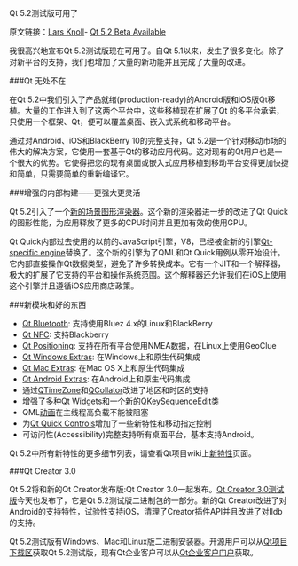 Qt 5.2测试版可用了

原文链接：[Lars Knoll](http://blog.qt.digia.com/blog/author/lars/)- [Qt 5.2 Beta Available](http://blog.qt.digia.com/blog/2013/10/23/qt-5-2-beta-available/)

我很高兴地宣布Qt 5.2测试版现在可用了。自Qt 5.1以来，发生了很多变化。除了对新平台的支持，我们也增加了大量的新功能并且完成了大量的改进。

###Qt 无处不在

在Qt 5.2中我们引入了产品就绪(production-ready)的Android版和iOS版Qt移植。大量的工作进入到了这两个平台中，这些移植现在扩展了Qt
的多平台承诺，只使用一个框架、Qt，便可以覆盖桌面、嵌入式系统和移动平台。

通过对Android、iOS和BlackBerry 10的完整支持，Qt 5.2是一个针对移动市场的伟大的解决方案，它使用一套基于Qt的移动应用代码。这对现有的Qt用户也是一个很大的优势。它使得把您的现有桌面或嵌入式应用移植到移动平台变得更加快捷和简单，只需要简单的重新编译它。

###增强的内部构建——更强大更灵活

Qt 5.2引入了一个[新的场景图形渲染器](http://blog.qt.digia.com/blog/2013/09/02/new-scene-graph-renderer/)。这个新的渲染器进一步的改进了Qt Quick的图形性能，为应用释放了更多的CPU时间并且更加有效的使用GPU。

Qt Quick内部过去使用的以前的JavaScript引擎，V8，已经被全新的引擎[Qt-specific engine](http://blog.qt.digia.com/blog/2013/04/15/evolution-of-the-qml-engine-part-1/)替换了。这个新的引擎为了QML和Qt Quick用例从零开始设计。它内部直接操作Qt数据类型，避免了许多转换成本。它有一个JIT和一个解释器，极大的扩展了它支持的平台和操作系统范围。这个解释器还允许我们在iOS上使用这个引擎并且遵循iOS应用商店政策。

###新模块和好的东西


- [Qt Bluetooth](http://doc-snapshot.qt-project.org/qt5-stable/qtbluetooth-index.html): 支持使用Bluez 4.x的Linux和BlackBerry
- [Qt NFC](http://doc-snapshot.qt-project.org/qt5-stable/qtnfc-index.html): 支持Blackberry
- [Qt Positioning](http://doc-snapshot.qt-project.org/qt5-stable/qtpositioning-index.html): 支持在所有平台使用NMEA数据，在Linux上使用GeoClue
- [Qt Windows Extras](http://doc-snapshot.qt-project.org/qt5-stable/qtwinextras-index.html): 在Windows上和原生代码集成
- [Qt Mac Extras](http://doc-snapshot.qt-project.org/qt5-stable/qtmacextras-index.html): 在Mac OS X上和原生代码集成
- [Qt Android Extras](http://doc-snapshot.qt-project.org/qt5-stable/qtandroidextras-index.html): 在Android上和原生代码集成
-  通过[QTimeZone](http://doc-snapshot.qt-project.org/qt5-stable/qtimezone.html)和[QCollator](http://doc-snapshot.qt-project.org/qt5-stable/qcollator.html)改进了地区和时区的支持
-  增强了多种Qt Widgets和一个新的[QKeySequenceEdit](http://doc-snapshot.qt-project.org/qt5-stable/qkeysequenceedit.html)类
-  QML[动画](http://doc-snapshot.qt-project.org/qt5-stable/qml-qtquick-animator.html)在主线程高负载不能被阻塞
-  为[Qt Quick Controls](http://doc-snapshot.qt-project.org/qt5-stable/qtquickcontrols-index.html)增加了一些新特性和移动指定控制
-  可访问性(Accessibility)完整支持所有桌面平台，基本支持Android。

Qt 5.2中所有新特性的更多细节列表，请查看Qt项目wiki上[新特性](http://qt-project.org/wiki/New-Features-in-Qt-5.2)页面。

###Qt Creator 3.0

Qt 5.2将和新的Qt Creator发布版:Qt Creator 3.0一起发布。[Qt Creator 3.0测试版](http://blog.qt.digia.com/blog/2013/10/23/qt-creator-3-0-beta-released/)今天也发布了，它是Qt 5.2测试版二进制包的一部分。新的Qt Creator改进了对Android的支持特性，试验性支持iOS，清理了Creator插件API并且改进了对lldb的支持。


Qt 5.2测试版有Windows、Mac和Linux版二进制安装器。开源用户可以从[Qt项目下载区](http://download.qt-project.org/development_releases/qt/5.2/5.2.0-beta1/)获取Qt 5.2测试版，现有Qt企业客户可以从[Qt企业客户门户](http://qt.digia.com/Log-in-Customer-Portal/)获取。

